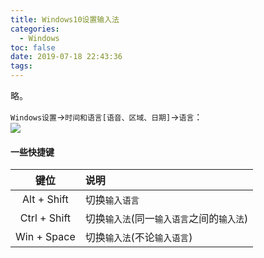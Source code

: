 ```yaml
---
title: Windows10设置输入法
categories:
  - Windows
toc: false
date: 2019-07-18 22:43:36
tags:
---
```

略。
<!-- more -->

`Windows设置`→`时间和语言[语音、区域、日期]`→`语言`：  
![](语言_键盘.png)  

#### 一些快捷键
|     键位     | 说明                                       |
| :----------: | :----------------------------------------- |
| Alt  + Shift | 切换`输入语言`                             |
| Ctrl + Shift | 切换`输入法`(同一`输入语言`之间的`输入法`) |
| Win  + Space | 切换`输入法`(不论`输入语言`)               |
